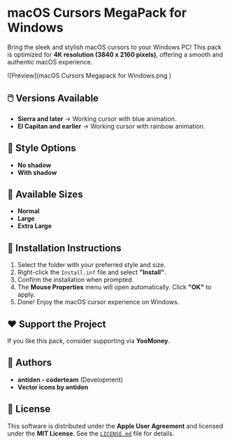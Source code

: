 # macOS Cursors MegaPack for Windows  

Bring the sleek and stylish macOS cursors to your Windows PC! This pack is optimized for **4K resolution (3840 x 2160 pixels)**, offering a smooth and authentic macOS experience.  

![Preview](macOS Cursors Megapack for Windows.png
)

## 🖱️ Versions Available  
- **Sierra and later** → Working cursor with blue animation.  
- **El Capitan and earlier** → Working cursor with rainbow animation.  

## 🎨 Style Options  
- **No shadow**  
- **With shadow**  

## 📏 Available Sizes  
- **Normal**  
- **Large**  
- **Extra Large**  

## 🔧 Installation Instructions  
1. Select the folder with your preferred style and size.  
2. Right-click the `Install.inf` file and select **"Install"**.  
3. Confirm the installation when prompted.  
4. The **Mouse Properties** menu will open automatically. Click **"OK"** to apply.  
5. Done! Enjoy the macOS cursor experience on Windows.  

## ❤️ Support the Project  
If you like this pack, consider supporting via **YooMoney**.  

## 👤 Authors  
- **antiden - coderteam** (Development)  
- **Vector icons by antiden**  

## 📜 License  
This software is distributed under the **Apple User Agreement** and licensed under the **MIT License**. See the [`LICENSE.md`](LICENSE.md) file for details.  
